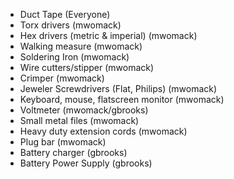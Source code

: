 * Duct Tape (Everyone)
* Torx drivers (mwomack)
* Hex drivers (metric & imperial) (mwomack)
* Walking measure (mwomack)
* Soldering Iron (mwomack)
* Wire cutters/stipper (mwomack)
* Crimper (mwomack)
* Jeweler Screwdrivers (Flat, Philips) (mwomack)
* Keyboard, mouse, flatscreen monitor (mwomack)
* Voltmeter (mwomack/gbrooks)
* Small metal files (mwomack)
* Heavy duty extension cords (mwomack)
* Plug bar (mwomack)
* Battery charger (gbrooks)
* Battery Power Supply (gbrooks)

